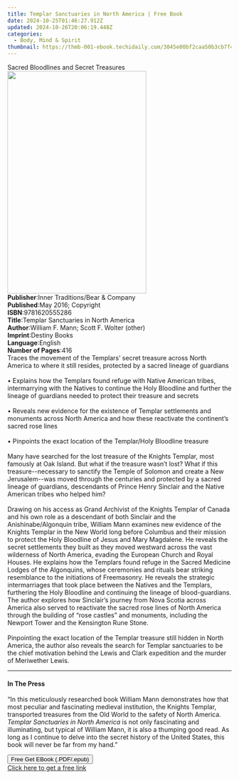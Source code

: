 ```yaml
---
title: Templar Sanctuaries in North America | Free Book
date: 2024-10-25T01:46:27.912Z
updated: 2024-10-26T20:06:19.448Z
categories:
  - Body, Mind & Spirit
thumbnail: https://thmb-001-ebook.techidaily.com/3045e00bf2caa50b3cb7f4a925fe1f6a2290243a17172d51214e29cfa7a58315.jpg
---
```

<main id="book-container">
  <div class="flex flex-col">
    <div class="book-brief flex-1 py-6 px-4 sm:p-6 md:py-10 md:px-8">
      <!-- brief-->
      <div class="book-brief-main">Sacred Bloodlines and Secret Treasures</div>
    </div>
    <div
      class="book-meta-info flex-1 grid gap-4 col-start-1 col-end-3 row-start-1 sm:mb-6 sm:grid-cols-4 lg:gap-6 lg:col-start-2 lg:row-end-6 lg:row-span-6 lg:mb-0"
    >
      <div
        class="book-meta-info-left place-content-center mt-4 p-4 text-sm leading-6 col-start-2 col-span-2 dark:text-slate-400"
      >
        <img
          class="w-full h-500 object-cover rounded-lg sm:h-255 sm:col-span-2 lg:col-span-full"
          src="https://img-001-ebook.techidaily.com/606c2a0a4cf8766657ffc763c2115af29505f2594ed69b3d22b1e2714feb9b8b.jpg"
          alt=""
          width="312"
          height="500"
        />
      </div>
      <div
        class="book-meta-info-right mt-2 col-start-1 row-start-2 col-span-3 self-center"
      >
        <!-- meta data  -->
        <div class="flex flex-col px-4 md:px-8">
          <div class="flex-1">
            <strong>Publisher</strong>:<span class="px-2"
              >Inner Traditions/Bear &amp; Company</span
            >
          </div>
          <div class="flex-1">
            <strong>Published</strong>:<span class="px-2"
              >May 2016; Copyright</span
            >
          </div>
          <div class="flex-1">
            <strong>ISBN</strong>:<span class="px-2">9781620555286</span>
          </div>
          <div class="flex-1">
            <strong>Title</strong>:<span class="px-2"
              >Templar Sanctuaries in North America</span
            >
          </div>
          <div class="flex-1">
            <strong>Author</strong>:<span class="px-2"
              >William F. Mann; Scott F. Wolter (other)</span
            >
          </div>
          <div class="flex-1">
            <strong>Imprint</strong>:<span class="px-2">Destiny Books</span>
          </div>
          <div class="flex-1">
            <strong>Language</strong>:<span class="px-2">English</span>
          </div>
          <div class="flex-1">
            <strong>Number of Pages</strong>:<span class="px-2">416</span>
          </div>
        </div>
      </div>
    </div>
    <div class="book-description flex-1 py-6 px-4 sm:p-6 md:py-10 md:px-8">
      <div class="book-description-main">
        <div accordion-content="" id="description">
          Traces the movement of the Templars’ secret treasure across North
          America to where it still resides, protected by a sacred lineage of
          guardians<br /><br />• Explains how the Templars found refuge with
          Native American tribes, intermarrying with the Natives to continue the
          Holy Bloodline and further the lineage of guardians needed to protect
          their treasure and secrets<br /><br />• Reveals new evidence for the
          existence of Templar settlements and monuments across North America
          and how these reactivate the continent’s sacred rose lines<br /><br />•
          Pinpoints the exact location of the Templar/Holy Bloodline treasure<br /><br />Many
          have searched for the lost treasure of the Knights Templar, most
          famously at Oak Island. But what if the treasure wasn’t lost? What if
          this treasure--necessary to sanctify the Temple of Solomon and create
          a New Jerusalem--was moved through the centuries and protected by a
          sacred lineage of guardians, descendants of Prince Henry Sinclair and
          the Native American tribes who helped him?<br /><br />Drawing on his
          access as Grand Archivist of the Knights Templar of Canada and his own
          role as a descendant of both Sinclair and the Anishinabe/Algonquin
          tribe, William Mann examines new evidence of the Knights Templar in
          the New World long before Columbus and their mission to protect the
          Holy Bloodline of Jesus and Mary Magdalene. He reveals the secret
          settlements they built as they moved westward across the vast
          wilderness of North America, evading the European Church and Royal
          Houses. He explains how the Templars found refuge in the Sacred
          Medicine Lodges of the Algonquins, whose ceremonies and rituals bear
          striking resemblance to the initiations of Freemasonry. He reveals the
          strategic intermarriages that took place between the Natives and the
          Templars, furthering the Holy Bloodline and continuing the lineage of
          blood-guardians. The author explores how Sinclair’s journey from Nova
          Scotia across America also served to reactivate the sacred rose lines
          of North America through the building of “rose castles” and monuments,
          including the Newport Tower and the Kensington Rune Stone.
          <br /><br />Pinpointing the exact location of the Templar treasure
          still hidden in North America, the author also reveals the search for
          Templar sanctuaries to be the chief motivation behind the Lewis and
          Clark expedition and the murder of Meriwether Lewis.
        </div>
        <div class="accordion-fader"></div>
      </div>
    </div>
    <div class="book-excerpts flex-1 py-6 px-4 sm:p-6 md:py-10 md:px-8">
      <!-- excerpts-->
      <div class="book-excerpts-main">
        <hr />
        <h4 class="placeholder placeholder-heading">
          <span>In The Press</span>
        </h4>
        <p>
          “In this meticulously researched book William Mann demonstrates how
          that most peculiar and fascinating medieval institution, the Knights
          Templar, transported treasures from the Old World to the safety of
          North America. <i>Templar Sanctuaries in North America</i> is not only
          fascinating and illuminating, but typical of William Mann, it is also
          a thumping good read. As long as I continue to delve into the secret
          history of the United States, this book will never be far from my
          hand.”
        </p>
      </div>
    </div>
    <div
      class="book-about-author flex-1 py-6 px-4 sm:p-6 md:py-10 md:px-8"
    ></div>
    <div class="book-free-get flex-1 py-6 px-4 sm:p-6 md:py-10 md:px-8">
      <button
        id="btn-free-get"
        class="bg-blue-500 hover:bg-blue-700 text-white font-bold py-2 px-4 rounded"
      >
        Free Get EBook (.PDF/.epub)
      </button>
      <div id="countdown-display" class="px-2 text-lg mt-2"></div>
      <a
        id="free-link"
        class="hidden bg-blue-500 hover:bg-blue-700 text-white font-bold py-2 px-4 rounded"
        href="https://www.ebooks.com/en-us/book/95782736/templar-sanctuaries-in-north-america/william-f-mann/"
        target="_blank"
        >Click here to get a free link</a
      >
    </div>
    <script>
      let countdownTime = 0;
      let countdownInterval = null;
      document
        .getElementById('btn-free-get')
        .addEventListener('click', startCountdown);
      function startCountdown() {
        countdownTime = new Date().getTime() + 60000 * 3;
        countdownInterval = setInterval(updateCountdown, 1000);
        document.getElementById('btn-free-get').disabled = true;
        document
          .getElementById('btn-free-get')
          .classList.add('bg-gray-500', 'cursor-not-allowed');
      }
      function updateCountdown() {
        let currentTime = new Date().getTime();
        let timeLeft = countdownTime - currentTime;
        let secondsLeft = Math.floor(timeLeft / 1000);
        document.getElementById('countdown-display').innerHTML =
          `Remaining time: ${secondsLeft} seconds.`;
        if (secondsLeft <= 0) {
          clearInterval(countdownInterval);
          document.getElementById('btn-free-get').classList.add('hidden');
          document.getElementById('free-link').classList.remove('hidden');
          document.getElementById('countdown-display').innerHTML = '';
        }
      }
    </script>
  </div>
</main>

<ins class="adsbygoogle"
      style="display:block"
      data-ad-client="ca-pub-7571918770474297"
      data-ad-slot="8358498916"
      data-ad-format="auto"
      data-full-width-responsive="true"></ins>
    